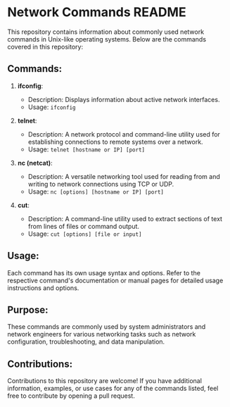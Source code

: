 # Network Commands README

This repository contains information about commonly used network commands in Unix-like operating systems. Below are the commands covered in this repository:

## Commands:

1. **ifconfig**: 
   - Description: Displays information about active network interfaces.
   - Usage: `ifconfig`

2. **telnet**: 
   - Description: A network protocol and command-line utility used for establishing connections to remote systems over a network.
   - Usage: `telnet [hostname or IP] [port]`

3. **nc (netcat)**: 
   - Description: A versatile networking tool used for reading from and writing to network connections using TCP or UDP.
   - Usage: `nc [options] [hostname or IP] [port]`

4. **cut**: 
   - Description: A command-line utility used to extract sections of text from lines of files or command output.
   - Usage: `cut [options] [file or input]`

## Usage:

Each command has its own usage syntax and options. Refer to the respective command's documentation or manual pages for detailed usage instructions and options.

## Purpose:

These commands are commonly used by system administrators and network engineers for various networking tasks such as network configuration, troubleshooting, and data manipulation.

## Contributions:

Contributions to this repository are welcome! If you have additional information, examples, or use cases for any of the commands listed, feel free to contribute by opening a pull request.

